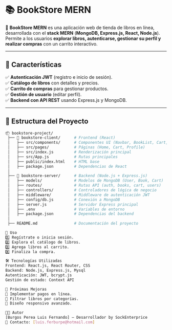 # 📚 BookStore MERN  

🚀 **BookStore MERN** es una aplicación web de tienda de libros en línea, desarrollada con el **stack MERN** (**MongoDB, Express.js, React, Node.js**).  
Permite a los usuarios **explorar libros, autenticarse, gestionar su perfil y realizar compras** con un carrito interactivo.  

---

## 🌟 Características  
✅ **Autenticación JWT** (registro e inicio de sesión).  
✅ **Catálogo de libros** con detalles y precios.  
✅ **Carrito de compras** para gestionar productos.  
✅ **Gestión de usuario** (editar perfil).  
✅ **Backend con API REST** usando Express.js y MongoDB.  

---

## 📂 Estructura del Proyecto  

```bash
📦 bookstore-project/
 ├── 📂 bookstore-client/      # Frontend (React)
 │   ├── src/components/      # Componentes UI (Navbar, BookList, Cart, Profile)
 │   ├── src/pages/           # Páginas (Home, Cart, Profile)
 │   ├── src/index.js         # Renderización principal
 │   ├── src/App.js           # Rutas principales
 │   ├── public/index.html    # HTML base
 │   ├── package.json         # Dependencias de React
 │
 ├── 📂 bookstore-server/      # Backend (Node.js + Express.js)
 │   ├── models/              # Modelos de MongoDB (User, Book, Cart)
 │   ├── routes/              # Rutas API (auth, books, cart, users)
 │   ├── controllers/         # Controladores de lógica de negocio
 │   ├── middleware/          # Middleware de autenticación JWT
 │   ├── config/db.js         # Conexión a MongoDB
 │   ├── server.js            # Servidor Express principal
 │   ├── .env                 # Variables de entorno
 │   ├── package.json         # Dependencias del backend
 │
 ├── README.md                # Documentación del proyecto

🚀 Uso
1️⃣ Regístrate o inicia sesión.
2️⃣ Explora el catálogo de libros.
3️⃣ Agrega libros al carrito.
4️⃣ Finaliza la compra.

🛠️ Tecnologías Utilizadas
Frontend: React.js, React Router, CSS
Backend: Node.js, Express.js, Mysql
Autenticación: JWT, bcrypt.js
Gestión de estado: Context API

📌 Próximas Mejoras
🔹 Implementar pagos en línea.
🔹 Filtrar libros por categorías.
🔹 Diseño responsivo avanzado.

👨‍💻 Autor
[Burgos Perea Luis Fernando] – Desarrollador by SockEnterprice
📧 Contacto: [luis.ferburpe@hotmail.com]
